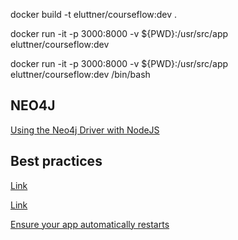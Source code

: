 docker build -t eluttner/courseflow:dev .

docker run -it -p 3000:8000 -v ${PWD}:/usr/src/app eluttner/courseflow:dev

docker run -it -p 3000:8000 -v ${PWD}:/usr/src/app eluttner/courseflow:dev /bin/bash


## NEO4J 

[Using the Neo4j Driver with NodeJS](https://www.adamcowley.co.uk/javascript/using-the-neo4j-driver-with-nodejs/)

## Best practices

[Link](https://www.codementor.io/mattgoldspink/nodejs-best-practices-du1086jja)

[Link](https://github.com/i0natan/nodebestpractices)


[Ensure your app automatically restarts](https://www.codementor.io/mattgoldspink/nodejs-best-practices-du1086jja#8-ensure-your-app-automatically-restarts)





